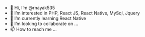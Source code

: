 - 👋 Hi, I’m @rnayak535
- 👀 I’m interested in PHP, React JS, React Native, MySql, Jquery
- 🌱 I’m currently learning React Native
- 💞️ I’m looking to collaborate on ...
- 📫 How to reach me ...

<!---
rnayak535/rnayak535 is a ✨ special ✨ repository because its `README.md` (this file) appears on your GitHub profile.
You can click the Preview link to take a look at your changes.
--->
